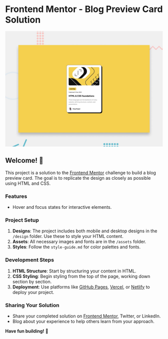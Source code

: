 # Frontend Mentor - Blog Preview Card Solution

![Design preview for the Blog preview card coding challenge](./preview.jpg)

## Welcome! 👋

This project is a solution to the [Frontend Mentor](https://www.frontendmentor.io) challenge to build a blog preview card. The goal is to replicate the design as closely as possible using HTML and CSS.

### Features

- Hover and focus states for interactive elements.

### Project Setup

1. **Designs**: The project includes both mobile and desktop designs in the `/design` folder. Use these to style your HTML content.
2. **Assets**: All necessary images and fonts are in the `/assets` folder.
3. **Styles**: Follow the `style-guide.md` for color palettes and fonts.

### Development Steps

1. **HTML Structure**: Start by structuring your content in HTML.
2. **CSS Styling**: Begin styling from the top of the page, working down section by section.
3. **Deployment**: Use platforms like [GitHub Pages](https://pages.github.com/), [Vercel](https://vercel.com/), or [Netlify](https://www.netlify.com/) to deploy your project.

### Sharing Your Solution

- Share your completed solution on [Frontend Mentor](https://www.frontendmentor.io/community), Twitter, or LinkedIn.
- Blog about your experience to help others learn from your approach.

**Have fun building!** 🚀

